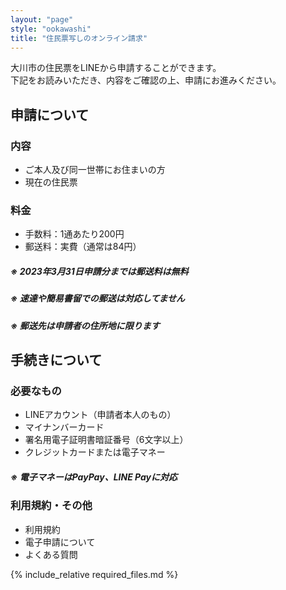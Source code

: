 ```yaml
---
layout: "page"
style: "ookawashi"
title: "住民票写しのオンライン請求"
---
```

大川市の住民票をLINEから申請することができます。<br>
下記をお読みいただき、内容をご確認の上、申請にお進みください。

<h2>申請について</h2>

<h3>内容</h3>
<ul>
  <li>ご本人及び同一世帯にお住まいの方</li>
  <li>現在の住民票</li>
</ul>

<h3>料金</h3>
<ul>
  <li>手数料：1通あたり200円</li>
  <li>郵送料：実費（通常は84円）</li>
</ul>

<p>
  <h5>※ 2023年3月31日申請分までは郵送料は無料</h5>
  <h5>※ 速達や簡易書留での郵送は対応してません</h5>
  <h5>※ 郵送先は申請者の住所地に限ります</h5>
</p>


<h2>手続きについて</h2>

<h3>必要なもの</h3>
<ul>
  <li>LINEアカウント（申請者本人のもの）</li>
  <li>マイナンバーカード</li>
  <li>署名用電子証明書暗証番号（6文字以上）</li>
  <li>クレジットカードまたは電子マネー</li>
</ul>

<p>
  <h5>※ 電子マネーはPayPay、LINE Payに対応</h5>
</p>

<h3>利用規約・その他</h3>
<ul>
  <li>利用規約</li>
  <li>電子申請について</li>
  <li>よくある質問</li>
</ul>

{% include_relative required_files.md %}